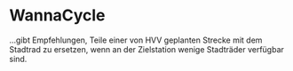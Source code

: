 # WannaCycle

...gibt Empfehlungen, Teile einer von HVV geplanten Strecke mit dem Stadtrad zu ersetzen, wenn an der Zielstation wenige Stadträder verfügbar sind.